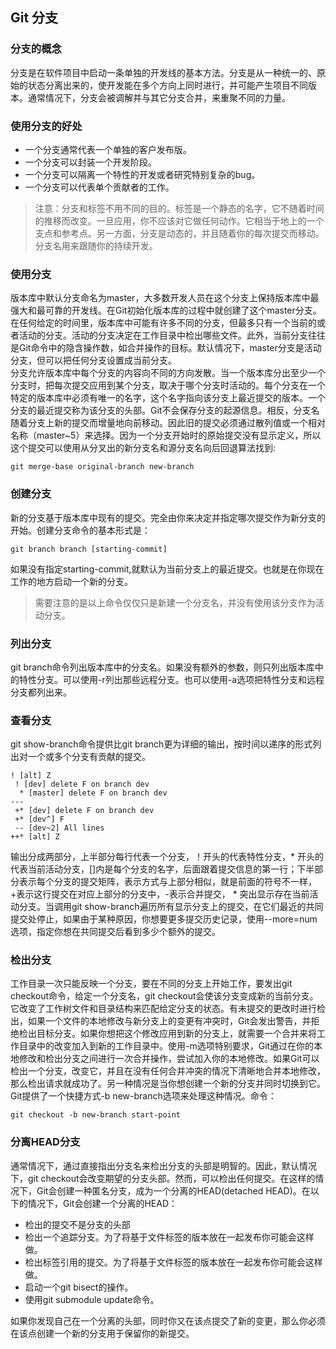 ## Git 分支

### 分支的概念
分支是在软件项目中启动一条单独的开发线的基本方法。分支是从一种统一的、原始的状态分离出来的，使开发能在多个方向上同时进行，并可能产生项目不同版本。通常情况下，分支会被调解并与其它分支合并，来重聚不同的力量。

### 使用分支的好处
* 一个分支通常代表一个单独的客户发布版。
* 一个分支可以封装一个开发阶段。
* 一个分支可以隔离一个特性的开发或者研究特别复杂的bug。
* 一个分支可以代表单个贡献者的工作。

>注意：分支和标签不用不同的目的。标签是一个静态的名字，它不随着时间的推移而改变。一旦应用，你不应该对它做任何动作。它相当于地上的一个支点和参考点。另一方面，分支是动态的，并且随着你的每次提交而移动。分支名用来跟随你的持续开发。

### 使用分支
版本库中默认分支命名为master，大多数开发人员在这个分支上保持版本库中最强大和最可靠的开发线。在Git初始化版本库的过程中就创建了这个master分支。  
在任何给定的时间里，版本库中可能有许多不同的分支，但最多只有一个当前的或者活动的分支。活动的分支决定在工作目录中检出哪些文件。此外，当前分支往往是Git命令中的隐含操作数，如合并操作的目标。默认情况下，master分支是活动分支，但可以把任何分支设置成当前分支。  
分支允许版本库中每个分支的内容向不同的方向发散。当一个版本库分出至少一个分支时，把每次提交应用到某个分支，取决于哪个分支时活动的。每个分支在一个特定的版本库中必须有唯一的名字，这个名字指向该分支上最近提交的版本。一个分支的最近提交称为该分支的头部。Git不会保存分支的起源信息。相反，分支名随着分支上新的提交而增量地向前移动。因此旧的提交必须通过散列值或一个相对名称（master~5）来选择。因为一个分支开始时的原始提交没有显示定义，所以这个提交可以使用从分叉出的新分支名和源分支名向后回退算法找到:
```
git merge-base original-branch new-branch
```

### 创建分支
新的分支基于版本库中现有的提交。完全由你来决定并指定哪次提交作为新分支的开始。创建分支命令的基本形式是：
```
git branch branch [starting-commit]
```
如果没有指定starting-commit,就默认为当前分支上的最近提交。也就是在你现在工作的地方启动一个新的分支。
>需要注意的是以上命令仅仅只是新建一个分支名，并没有使用该分支作为活动分支。

### 列出分支
git branch命令列出版本库中的分支名。如果没有额外的参数，则只列出版本库中的特性分支。可以使用-r列出那些远程分支。也可以使用-a选项把特性分支和远程分支都列出来。

### 查看分支
git show-branch命令提供比git branch更为详细的输出，按时间以递序的形式列出对一个或多个分支有贡献的提交。
```
! [alt] Z
 ! [dev] delete F on branch dev
  * [master] delete F on branch dev
---
 +* [dev] delete F on branch dev
 +* [dev^] F
 -- [dev~2] All lines
++* [alt] Z
```
输出分成两部分，上半部分每行代表一个分支，！开头的代表特性分支，\* 开头的代表当前活动分支，[]内是每个分支的名字，后面跟着提交信息的第一行；下半部分表示每个分支的提交矩阵，表示方式与上部分相似，就是前面的符号不一样，+表示这行提交在对应上部分的分支中，-表示合并提交， \* 突出显示存在当前活动分支。当调用git show-branch遍历所有显示分支上的提交，在它们最近的共同提交处停止，如果由于某种原因，你想要更多提交历史记录，使用--more=num选项，指定你想在共同提交后看到多少个额外的提交。

### 检出分支
工作目录一次只能反映一个分支，要在不同的分支上开始工作，要发出git checkout命令，给定一个分支名，git checkout会使该分支变成新的当前分支。它改变了工作树文件和目录结构来匹配给定分支的状态。有未提交的更改时进行检出，如果一个文件的本地修改与新分支上的变更有冲突时，Git会发出警告，并拒绝检出目标分支。如果你想把这个修改应用到新的分支上，就需要一个合并来将工作目录中的改变加入到新的工作目录中。使用-m选项特别要求，Git通过在你的本地修改和检出分支之间进行一次合并操作，尝试加入你的本地修改。如果Git可以检出一个分支，改变它，并且在没有任何合并冲突的情况下清晰地合并本地修改，那么检出请求就成功了。另一种情况是当你想创建一个新的分支并同时切换到它。Git提供了一个快捷方式-b new-branch选项来处理这种情况。命令：
```
git checkout -b new-branch start-point
```

### 分离HEAD分支
通常情况下，通过直接指出分支名来检出分支的头部是明智的。因此，默认情况下，git checkout会改变期望的分支头部。然而，可以检出任何提交。在这样的情况下，Git会创建一种匿名分支，成为一个分离的HEAD(detached HEAD)。在以下的情况下，Git会创建一个分离的HEAD：
* 检出的提交不是分支的头部
* 检出一个追踪分支。为了将基于文件标签的版本放在一起发布你可能会这样做。
* 检出标签引用的提交。为了将基于文件标签的版本放在一起发布你可能会这样做。
* 启动一个git bisect的操作。
* 使用git submodule update命令。  

如果你发现自己在一个分离的头部，同时你又在该点提交了新的变更，那么你必须在该点创建一个新的分支用于保留你的新提交。

